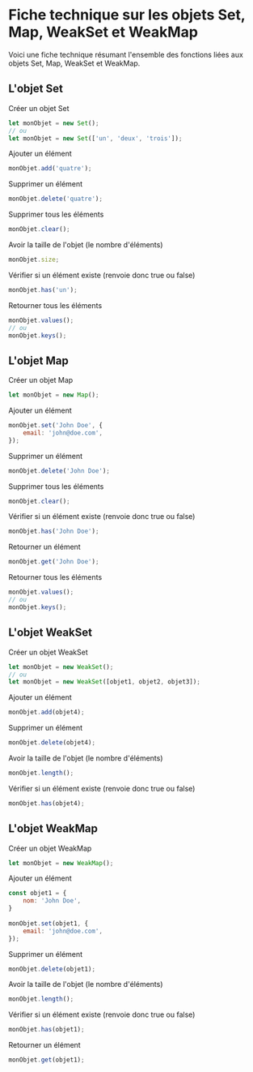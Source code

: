 # Fiche technique sur les objets Set, Map, WeakSet et WeakMap

Voici une fiche technique résumant l'ensemble des fonctions liées aux objets Set, Map, WeakSet et WeakMap.



## L'objet Set

Créer un objet Set

```js
let monObjet = new Set();
// ou
let monObjet = new Set(['un', 'deux', 'trois']);
```

Ajouter un élément

```js
monObjet.add('quatre');
```
Supprimer un élément

```js
monObjet.delete('quatre');
```

Supprimer tous les éléments

```js
monObjet.clear();
```

Avoir la taille de l'objet (le nombre d'éléments)

```js
monObjet.size;
```

Vérifier si un élément existe (renvoie donc true ou false)

```js
monObjet.has('un');
```

Retourner tous les éléments

```js
monObjet.values();
// ou
monObjet.keys();
```


## L'objet Map

Créer un objet Map

```js
let monObjet = new Map();
```

Ajouter un élément

```js
monObjet.set('John Doe', {
    email: 'john@doe.com',
});
```

Supprimer un élément

```js
monObjet.delete('John Doe');
```

Supprimer tous les éléments

```js
monObjet.clear();
```

Vérifier si un élément existe (renvoie donc true ou false)

```js
monObjet.has('John Doe');
```

Retourner un élément

```js
monObjet.get('John Doe');
```

Retourner tous les éléments

```js
monObjet.values();
// ou
monObjet.keys();
```


## L'objet WeakSet

Créer un objet WeakSet

```js
let monObjet = new WeakSet();
// ou
let monObjet = new WeakSet([objet1, objet2, objet3]);
```

Ajouter un élément

```js
monObjet.add(objet4);
```

Supprimer un élément

```js
monObjet.delete(objet4);
```

Avoir la taille de l'objet (le nombre d'éléments)

```js
monObjet.length();
```

Vérifier si un élément existe (renvoie donc true ou false)

```js
monObjet.has(objet4);
```


## L'objet WeakMap

Créer un objet WeakMap

```js
let monObjet = new WeakMap();
```

Ajouter un élément

```js
const objet1 = {
    nom: 'John Doe',
}
 
monObjet.set(objet1, {
    email: 'john@doe.com',
});
```

Supprimer un élément

```js
monObjet.delete(objet1);
```

Avoir la taille de l'objet (le nombre d'éléments)

```js
monObjet.length();
```

Vérifier si un élément existe (renvoie donc true ou false)

```js
monObjet.has(objet1);
```

Retourner un élément

```js
monObjet.get(objet1);
```
